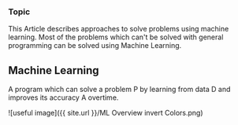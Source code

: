 ### Topic
  This Article describes approaches to solve problems using machine learning. Most of the problems which can't be solved with general programming can be solved using Machine Learning.
  
## Machine Learning
  A program which can solve a problem P by learning from data D and improves its accuracy A overtime.

![useful image]({{ site.url }}/ML Overview invert Colors.png)
